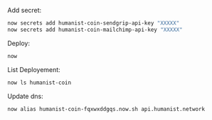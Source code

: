 Add secret:
``` bash
now secrets add humanist-coin-sendgrip-api-key "XXXXX"
now secrets add humanist-coin-mailchimp-api-key "XXXXX"
```

Deploy:
``` bash
now
```

List Deployement:
``` bash
now ls humanist-coin
```

Update dns:
``` bash
now alias humanist-coin-fqxwxddgqs.now.sh api.humanist.network
```
